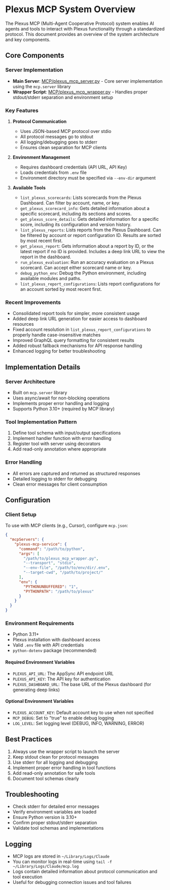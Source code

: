 # Plexus MCP System Overview

The Plexus MCP (Multi-Agent Cooperative Protocol) system enables AI agents and tools to interact with Plexus functionality through a standardized protocol. This document provides an overview of the system architecture and key components.

## Core Components

### Server Implementation
- **Main Server**: [MCP/plexus_mcp_server.py](mdc:Plexus-2/Plexus-2/Plexus-2/MCP/plexus_mcp_server.py) - Core server implementation using the `mcp.server` library
- **Wrapper Script**: [MCP/plexus_mcp_wrapper.py](mdc:Plexus-2/Plexus-2/Plexus-2/MCP/plexus_mcp_wrapper.py) - Handles proper stdout/stderr separation and environment setup

### Key Features
1. **Protocol Communication**
   - Uses JSON-based MCP protocol over stdio
   - All protocol messages go to stdout
   - All logging/debugging goes to stderr
   - Ensures clean separation for MCP clients

2. **Environment Management**
   - Requires dashboard credentials (API URL, API Key)
   - Loads credentials from `.env` file
   - Environment directory must be specified via `--env-dir` argument

3. **Available Tools**
   - `list_plexus_scorecards`: Lists scorecards from the Plexus Dashboard. Can filter by account, name, or key.
   - `get_plexus_scorecard_info`: Gets detailed information about a specific scorecard, including its sections and scores.
   - `get_plexus_score_details`: Gets detailed information for a specific score, including its configuration and version history.
   - `list_plexus_reports`: Lists reports from the Plexus Dashboard. Can be filtered by account or report configuration ID. Results are sorted by most recent first.
   - `get_plexus_report`: Gets information about a report by ID, or the latest report if no ID is provided. Includes a deep link URL to view the report in the dashboard.
   - `run_plexus_evaluation`: Run an accuracy evaluation on a Plexus scorecard. Can accept either scorecard name or key.
   - `debug_python_env`: Debug the Python environment, including available modules and paths.
   - `list_plexus_report_configurations`: Lists report configurations for an account sorted by most recent first.

### Recent Improvements
- Consolidated report tools for simpler, more consistent usage
- Added deep link URL generation for easier access to dashboard resources
- Fixed account resolution in `list_plexus_report_configurations` to properly handle case-insensitive matches
- Improved GraphQL query formatting for consistent results
- Added robust fallback mechanisms for API response handling
- Enhanced logging for better troubleshooting

## Implementation Details

### Server Architecture
- Built on `mcp.server` library
- Uses async/await for non-blocking operations
- Implements proper error handling and logging
- Supports Python 3.10+ (required by MCP library)

### Tool Implementation Pattern
1. Define tool schema with input/output specifications
2. Implement handler function with error handling
3. Register tool with server using decorators
4. Add read-only annotation where appropriate

### Error Handling
- All errors are captured and returned as structured responses
- Detailed logging to stderr for debugging
- Clean error messages for client consumption

## Configuration

### Client Setup
To use with MCP clients (e.g., Cursor), configure `mcp.json`:
```json
{
  "mcpServers": {
    "plexus-mcp-service": {
      "command": "/path/to/python",
      "args": [
        "/path/to/plexus_mcp_wrapper.py",
        "--transport", "stdio",
        "--env-file", "/path/to/env/dir/.env",
        "--target-cwd", "/path/to/project/"
      ],
      "env": {
        "PYTHONUNBUFFERED": "1",
        "PYTHONPATH": "/path/to/plexus"
      }
    }
  }
}
```

### Environment Requirements
- Python 3.11+
- Plexus installation with dashboard access
- Valid `.env` file with API credentials
- `python-dotenv` package (recommended)

#### Required Environment Variables
- `PLEXUS_API_URL`: The AppSync API endpoint URL
- `PLEXUS_API_KEY`: The API key for authentication
- `PLEXUS_DASHBOARD_URL`: The base URL of the Plexus dashboard (for generating deep links)

#### Optional Environment Variables
- `PLEXUS_ACCOUNT_KEY`: Default account key to use when not specified
- `MCP_DEBUG`: Set to "true" to enable debug logging
- `LOG_LEVEL`: Set logging level (DEBUG, INFO, WARNING, ERROR)

## Best Practices
1. Always use the wrapper script to launch the server
2. Keep stdout clean for protocol messages
3. Use stderr for all logging and debugging
4. Implement proper error handling in tool functions
5. Add read-only annotation for safe tools
6. Document tool schemas clearly

## Troubleshooting
- Check stderr for detailed error messages
- Verify environment variables are loaded
- Ensure Python version is 3.10+
- Confirm proper stdout/stderr separation
- Validate tool schemas and implementations

## Logging
- MCP logs are stored in `~/Library/Logs/Claude`
- You can monitor logs in real-time using `tail -f ~/Library/Logs/Claude/mcp.log`
- Logs contain detailed information about protocol communication and tool execution
- Useful for debugging connection issues and tool failures 